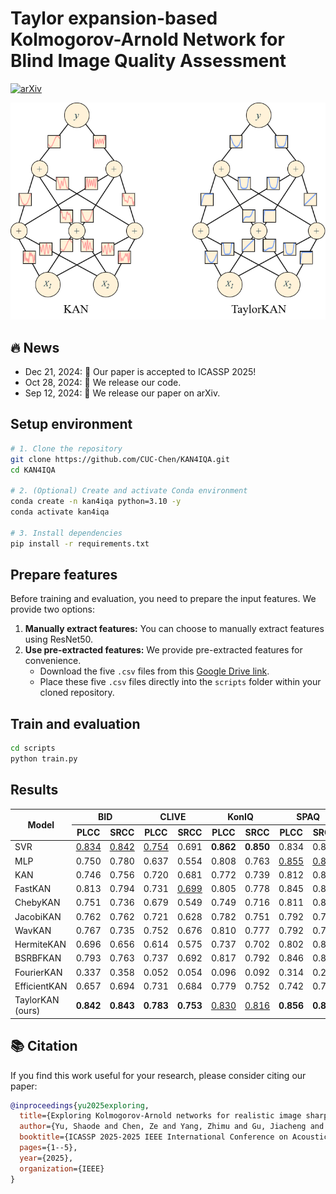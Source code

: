 # Taylor expansion-based Kolmogorov-Arnold Network for Blind Image Quality Assessment
[![arXiv](https://img.shields.io/badge/arXiv-2409.07762-B31B1B.svg)](https://arxiv.org/abs/2409.07762)


![TaylorKAN](https://github.com/CUC-Chen/KAN4IQA/raw/main/assets/taylorkan.png)

## 🔥 News

- Dec 21, 2024: 👋 Our paper is accepted to ICASSP 2025!
- Oct 28, 2024: 👋 We release our code.
- Sep 12, 2024: 👋 We release our paper on arXiv.


## Setup environment

```bash
# 1. Clone the repository
git clone https://github.com/CUC-Chen/KAN4IQA.git
cd KAN4IQA

# 2. (Optional) Create and activate Conda environment
conda create -n kan4iqa python=3.10 -y
conda activate kan4iqa

# 3. Install dependencies
pip install -r requirements.txt
```


## Prepare features

Before training and evaluation, you need to prepare the input features. We provide two options:

1.  **Manually extract features:** You can choose to manually extract features using ResNet50.
2.  **Use pre-extracted features:** We provide pre-extracted features for convenience.
    *   Download the five `.csv` files from this [Google Drive link](https://drive.google.com/drive/folders/1D0Cjznbte7Q_se1ZM0JLkNQctREpt_t1?usp=sharing).
    *   Place these five `.csv` files directly into the `scripts` folder within your cloned repository.
  

## Train and evaluation
```bash
cd scripts
python train.py
```


## Results

<table>
  <thead>
    <tr>
      <th rowspan="2">Model</th>
      <th colspan="2" align="center">BID</th>
      <th colspan="2" align="center">CLIVE</th>
      <th colspan="2" align="center">KonIQ</th>
      <th colspan="2" align="center">SPAQ</th>
      <th colspan="2" align="center">FLIVE</th>
    </tr>
    <tr>
      <th>PLCC</th>
      <th>SRCC</th>
      <th>PLCC</th>
      <th>SRCC</th>
      <th>PLCC</th>
      <th>SRCC</th>
      <th>PLCC</th>
      <th>SRCC</th>
      <th>PLCC</th>
      <th>SRCC</th>
    </tr>
  </thead>
  <tbody>
    <tr>
      <td>SVR</td>
      <td><u>0.834</u></td>
      <td><u>0.842</u></td>
      <td><u>0.754</u></td>
      <td>0.691</td>
      <td><strong>0.862</strong></td>
      <td><strong>0.850</strong></td>
      <td>0.834</td>
      <td>0.842</td>
      <td><u>0.537</u></td>
      <td><strong>0.510</strong></td>
    </tr>
    <tr>
      <td>MLP</td>
      <td>0.750</td>
      <td>0.780</td>
      <td>0.637</td>
      <td>0.554</td>
      <td>0.808</td>
      <td>0.763</td>
      <td><u>0.855</u></td>
      <td><u>0.860</u></td>
      <td>0.370</td>
      <td>0.319</td>
    </tr>
    <tr>
      <td>KAN</td>
      <td>0.746</td>
      <td>0.756</td>
      <td>0.720</td>
      <td>0.681</td>
      <td>0.772</td>
      <td>0.739</td>
      <td>0.812</td>
      <td>0.810</td>
      <td>0.419</td>
      <td>0.376</td>
    </tr>
    <tr>
      <td>FastKAN</td>
      <td>0.813</td>
      <td>0.794</td>
      <td>0.731</td>
      <td><u>0.699</u></td>
      <td>0.805</td>
      <td>0.778</td>
      <td>0.845</td>
      <td>0.841</td>
      <td>0.504</td>
      <td>0.413</td>
    </tr>
    <tr>
      <td>ChebyKAN</td>
      <td>0.751</td>
      <td>0.736</td>
      <td>0.679</td>
      <td>0.549</td>
      <td>0.749</td>
      <td>0.716</td>
      <td>0.811</td>
      <td>0.807</td>
      <td>0.484</td>
      <td>0.344</td>
    </tr>
    <tr>
      <td>JacobiKAN</td>
      <td>0.762</td>
      <td>0.762</td>
      <td>0.721</td>
      <td>0.628</td>
      <td>0.782</td>
      <td>0.751</td>
      <td>0.792</td>
      <td>0.784</td>
      <td>0.495</td>
      <td>0.407</td>
    </tr>
    <tr>
      <td>WavKAN</td>
      <td>0.767</td>
      <td>0.735</td>
      <td>0.752</td>
      <td>0.676</td>
      <td>0.810</td>
      <td>0.777</td>
      <td>0.792</td>
      <td>0.784</td>
      <td>-0.006</td>
      <td>0.010</td>
    </tr>
    <tr>
      <td>HermiteKAN</td>
      <td>0.696</td>
      <td>0.656</td>
      <td>0.614</td>
      <td>0.575</td>
      <td>0.737</td>
      <td>0.702</td>
      <td>0.802</td>
      <td>0.800</td>
      <td>0.447</td>
      <td>0.369</td>
    </tr>
    <tr>
      <td>BSRBFKAN</td>
      <td>0.793</td>
      <td>0.763</td>
      <td>0.737</td>
      <td>0.692</td>
      <td>0.817</td>
      <td>0.792</td>
      <td>0.846</td>
      <td>0.841</td>
      <td>0.517</td>
      <td>0.430</td>
    </tr>
    <tr>
      <td>FourierKAN</td>
      <td>0.337</td>
      <td>0.358</td>
      <td>0.052</td>
      <td>0.054</td>
      <td>0.096</td>
      <td>0.092</td>
      <td>0.314</td>
      <td>0.274</td>
      <td>-0.049</td>
      <td>-0.028</td>
    </tr>
    <tr>
      <td>EfficientKAN</td>
      <td>0.657</td>
      <td>0.694</td>
      <td>0.731</td>
      <td>0.684</td>
      <td>0.779</td>
      <td>0.752</td>
      <td>0.742</td>
      <td>0.748</td>
      <td>0.473</td>
      <td>0.424</td>
    </tr>
    <tr>
      <td>TaylorKAN (ours)</td>
      <td><strong>0.842</strong></td>
      <td><strong>0.843</strong></td>
      <td><strong>0.783</strong></td>
      <td><strong>0.753</strong></td>
      <td><u>0.830</u></td>
      <td><u>0.816</u></td>
      <td><strong>0.856</strong></td>
      <td><strong>0.862</strong></td>
      <td><strong>0.539</strong></td>
      <td><u>0.484</u></td>
    </tr>
  </tbody>
</table>



## 📚 Citation

If you find this work useful for your research, please consider citing our paper:

```bibtex
@inproceedings{yu2025exploring,
  title={Exploring Kolmogorov-Arnold networks for realistic image sharpness assessment},
  author={Yu, Shaode and Chen, Ze and Yang, Zhimu and Gu, Jiacheng and Feng, Bizu and Sun, Qiurui},
  booktitle={ICASSP 2025-2025 IEEE International Conference on Acoustics, Speech and Signal Processing (ICASSP)},
  pages={1--5},
  year={2025},
  organization={IEEE}
}
```
